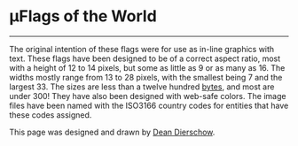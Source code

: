 <h1>&micro;Flags of the World</h1><p><hr><p>

The original intention of these flags were for use as in-line graphics with text.
These flags have been designed to be of a correct aspect ratio,
most with a height of 12 to 14 pixels, but some as little as 9 or as many as 16.
The widths mostly range from 13 to 28 pixels, with the smallest being 7 and the largest 33.
The sizes are less than a twelve hundred <u>bytes</u>, and most are under 300!
They have also been designed with web-safe colors.
The image files have been named with the ISO3166 country codes for entities that have these codes assigned.
<p>

This page was designed and drawn by <a href="http://www.xocolatl.com/dean/">Dean Dierschow</a>.

